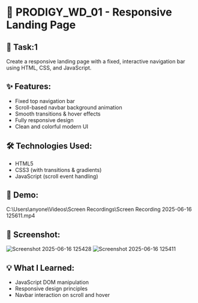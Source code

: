 # 🌈 PRODIGY_WD_01 - Responsive Landing Page

## 📌 Task:1
Create a responsive landing page with a fixed, interactive navigation bar using HTML, CSS, and JavaScript.

## ✨ Features:
- Fixed top navigation bar
- Scroll-based navbar background animation
- Smooth transitions & hover effects
- Fully responsive design
- Clean and colorful modern UI

## 🛠️ Technologies Used:
- HTML5
- CSS3 (with transitions & gradients)
- JavaScript (scroll event handling)

## 🎥 Demo:
C:\Users\anyone\Videos\Screen Recordings\Screen Recording 2025-06-16 125611.mp4

## 📸 Screenshot:
![Screenshot 2025-06-16 125428](https://github.com/user-attachments/assets/bb41b8d1-4da8-447e-86c8-a8bde5e937d7)
![Screenshot 2025-06-16 125411](https://github.com/user-attachments/assets/200bdf30-8c57-4a5b-a3aa-6d79c4c94180)


## 💡 What I Learned:
- JavaScript DOM manipulation
- Responsive design principles
- Navbar interaction on scroll and hover
